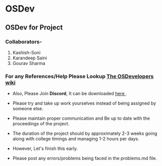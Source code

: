 # OSDev
## OSDev for Project

### Collaborators-
1. Kashish-Soni
1. Karandeep Saini
1. Gourav Sharma

### For any References/Help Please Lookup <a href="https://wiki.osdev.org">The OSDevelopers wiki</a>

- Also, Please Join <b>Discord</b>, It can be downloaded <a href="https://discordapp.com/"> here </a>.
- Please try and take up work yourselves instead of being assigned by someone else.
- Please maintain proper communication and Be up to date with the proceedings of the project.
- The duration of the project should by approximately 2-3 weeks going along with college timings and managing 1-2 hours per days.
- However, Let's finish this early.

- Please post any errors/problems being faced in the problems.md file.
